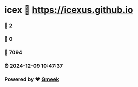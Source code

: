 # icex :link: https://icexus.github.io 
### :page_facing_up: [2](https://icexus.github.io/tag.html) 
### :speech_balloon: 0 
### :hibiscus: 7094 
### :alarm_clock: 2024-12-09 10:47:37 
### Powered by :heart: [Gmeek](https://github.com/Meekdai/Gmeek)
